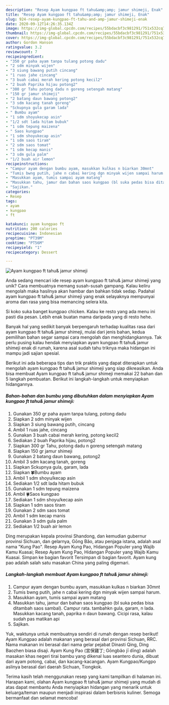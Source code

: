 ```yaml
---
description: "Resep Ayam kungpao ft tahu&amp;amp; jamur shimeji, Enak"
title: "Resep Ayam kungpao ft tahu&amp;amp; jamur shimeji, Enak"
slug: 924-resep-ayam-kungpao-ft-tahu-and-amp-jamur-shimeji-enak
date: 2020-09-12T14:26:35.134Z
image: https://img-global.cpcdn.com/recipes/55bdacbf3c981291/751x532cq70/ayam-kungpao-ft-tahu-jamur-shimeji-foto-resep-utama.jpg
thumbnail: https://img-global.cpcdn.com/recipes/55bdacbf3c981291/751x532cq70/ayam-kungpao-ft-tahu-jamur-shimeji-foto-resep-utama.jpg
cover: https://img-global.cpcdn.com/recipes/55bdacbf3c981291/751x532cq70/ayam-kungpao-ft-tahu-jamur-shimeji-foto-resep-utama.jpg
author: Gordon Hanson
ratingvalue: 3.2
reviewcount: 7
recipeingredient:
- "350 gr paha ayam tanpa tulang potong dadu"
- "2 sdm minyak wijen"
- "3 siung bawang putih cincang"
- "1 ruas jahe cincang"
- "3 buah cabai merah kering potong kecil2"
- "2 buah Paprika hijau potong2"
- "300 gr Tahu potong dadu n goreng setengah matang"
- "150 gr jamur shimeji"
- "2 batang daun bawang potong2"
- "3 sdm kacang tanah goreng"
- "Sckupnya gula garam lada"
- " Bumbu ayam"
- "1 sdm shoyukecap asin"
- "1/2 sdt lada hitam bubuk"
- "1 sdm tepung maizena"
- " Saos kungpao"
- "1 sdm shoyukecap asin"
- "1 sdm saos tiram"
- "2 sdm saos tomat"
- "1 sdm kecap manis"
- "3 sdm gula palm"
- "1/2 buah air lemon"
recipeinstructions:
- "Campur ayam dengan bumbu ayam, masukkan kulkas n biarkan 30mnt"
- "Tumis bwng putih, jahe n cabai kering dgn minyak wijen sampai harum."
- "Masukkan ayam, tumis sampai ayam matang"
- "Masukkan tahu, jamur dan bahan saos kungpao (bl suka pedas bisa ditambah saos sambal). Campur rata. tambahkn gula, garam, n lada. Masukkan kacang tanah, paprika n daun bawang.  Cicipi rasa, kalau sudah pas matikan api"
- "Sajikan."
categories:
- Resep
tags:
- ayam
- kungpao
- ft

katakunci: ayam kungpao ft 
nutrition: 200 calories
recipecuisine: Indonesian
preptime: "PT39M"
cooktime: "PT56M"
recipeyield: "1"
recipecategory: Dessert

---
```



![Ayam kungpao ft tahu&amp; jamur shimeji](https://img-global.cpcdn.com/recipes/55bdacbf3c981291/751x532cq70/ayam-kungpao-ft-tahu-jamur-shimeji-foto-resep-utama.jpg)

Anda sedang mencari ide resep ayam kungpao ft tahu&amp; jamur shimeji yang unik? Cara membuatnya memang susah-susah gampang. Kalau keliru mengolah maka hasilnya akan hambar dan bahkan tidak sedap. Padahal ayam kungpao ft tahu&amp; jamur shimeji yang enak selayaknya mempunyai aroma dan rasa yang bisa memancing selera kita.

Si koko suka banget kungpao chicken. Kalau ke resto yang ada menu ini pasti dia pesan. Lebih enak buatan mama daripada yang di resto hehe.

Banyak hal yang sedikit banyak berpengaruh terhadap kualitas rasa dari ayam kungpao ft tahu&amp; jamur shimeji, mulai dari jenis bahan, kedua pemilihan bahan segar sampai cara mengolah dan menghidangkannya. Tak perlu pusing kalau hendak menyiapkan ayam kungpao ft tahu&amp; jamur shimeji enak di rumah, karena asal sudah tahu triknya maka hidangan ini mampu jadi sajian spesial.


Berikut ini ada beberapa tips dan trik praktis yang dapat diterapkan untuk mengolah ayam kungpao ft tahu&amp; jamur shimeji yang siap dikreasikan. Anda bisa membuat Ayam kungpao ft tahu&amp; jamur shimeji memakai 22 bahan dan 5 langkah pembuatan. Berikut ini langkah-langkah untuk menyiapkan hidangannya.

<!--inarticleads1-->

##### Bahan-bahan dan bumbu yang dibutuhkan dalam menyiapkan Ayam kungpao ft tahu&amp; jamur shimeji:

1. Gunakan 350 gr paha ayam tanpa tulang, potong dadu
1. Siapkan 2 sdm minyak wijen
1. Siapkan 3 siung bawang putih, cincang
1. Ambil 1 ruas jahe, cincang
1. Gunakan 3 buah cabai merah kering, potong kecil2
1. Sediakan 2 buah Paprika hijau, potong2
1. Siapkan 300 gr Tahu, potong dadu n goreng setengah matang
1. Siapkan 150 gr jamur shimeji
1. Gunakan 2 batang daun bawang, potong2
1. Ambil 3 sdm kacang tanah, goreng
1. Siapkan Sckupnya gula, garam, lada
1. Siapkan  🍀Bumbu ayam
1. Ambil 1 sdm shoyu/kecap asin
1. Sediakan 1/2 sdt lada hitam bubuk
1. Gunakan 1 sdm tepung maizena
1. Ambil  🍀Saos kungpao
1. Sediakan 1 sdm shoyu/kecap asin
1. Siapkan 1 sdm saos tiram
1. Gunakan 2 sdm saos tomat
1. Ambil 1 sdm kecap manis
1. Gunakan 3 sdm gula palm
1. Sediakan 1/2 buah air lemon


Ding merupakan kepala provinsi Shandong, dan kemudian gubernur provinsi Sichuan, dan gelarnya, Gōng Bǎo, atau penjaga istana, adalah asal nama &#34;Kung Pao&#34;. Resep Ayam Kung Pao, Hidangan Populer yang Wajib Kamu Kuasai; Resep Ayam Kung Pao, Hidangan Populer yang Wajib Kamu Kuasai. Simpan ke bagian favorit Tersimpan di bagian favorit. Ayam kung pao adalah salah satu masakan China yang paling digemari. 

<!--inarticleads2-->

##### Langkah-langkah membuat Ayam kungpao ft tahu&amp; jamur shimeji:

1. Campur ayam dengan bumbu ayam, masukkan kulkas n biarkan 30mnt
1. Tumis bwng putih, jahe n cabai kering dgn minyak wijen sampai harum.
1. Masukkan ayam, tumis sampai ayam matang
1. Masukkan tahu, jamur dan bahan saos kungpao (bl suka pedas bisa ditambah saos sambal). Campur rata. tambahkn gula, garam, n lada. Masukkan kacang tanah, paprika n daun bawang.  Cicipi rasa, kalau sudah pas matikan api
1. Sajikan.


Yuk, waktunya untuk membuatnya sendiri di rumah dengan resep berikut! Ayam Kungpao adalah makanan yang berasal dari provinsi Sichuan, RRC. Nama makanan ini berasal dari nama gelar pejabat Dinasti Qing, Ding Baozhen biasa disaji. Ayam Kung Pao (宮保雞丁; Gōngbǎo jī dīng) adalah masakan khas negeri tirai bambu yang dikenal luas seantero dunia, dibuat dari ayam potong, cabai, dan kacang-kacangan. Ayam Kungpao/Kungpo aslinya berasal dari daerah Sichuan, Tiongkok. 

Terima kasih telah menggunakan resep yang kami tampilkan di halaman ini. Harapan kami, olahan Ayam kungpao ft tahu&amp; jamur shimeji yang mudah di atas dapat membantu Anda menyiapkan hidangan yang menarik untuk keluarga/teman maupun menjadi inspirasi dalam berbisnis kuliner. Semoga bermanfaat dan selamat mencoba!
